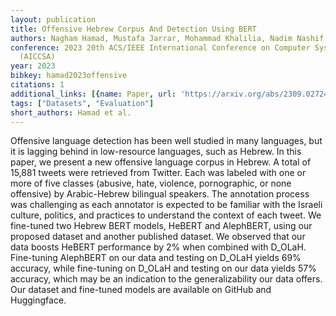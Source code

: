 ```yaml
---
layout: publication
title: Offensive Hebrew Corpus And Detection Using BERT
authors: Nagham Hamad, Mustafa Jarrar, Mohammad Khalilia, Nadim Nashif
conference: 2023 20th ACS/IEEE International Conference on Computer Systems and Applications
  (AICCSA)
year: 2023
bibkey: hamad2023offensive
citations: 1
additional_links: [{name: Paper, url: 'https://arxiv.org/abs/2309.02724'}]
tags: ["Datasets", "Evaluation"]
short_authors: Hamad et al.
---
```

Offensive language detection has been well studied in many languages, but it
is lagging behind in low-resource languages, such as Hebrew. In this paper, we
present a new offensive language corpus in Hebrew. A total of 15,881 tweets
were retrieved from Twitter. Each was labeled with one or more of five classes
(abusive, hate, violence, pornographic, or none offensive) by Arabic-Hebrew
bilingual speakers. The annotation process was challenging as each annotator is
expected to be familiar with the Israeli culture, politics, and practices to
understand the context of each tweet. We fine-tuned two Hebrew BERT models,
HeBERT and AlephBERT, using our proposed dataset and another published dataset.
We observed that our data boosts HeBERT performance by 2% when combined with
D_OLaH. Fine-tuning AlephBERT on our data and testing on D_OLaH yields 69%
accuracy, while fine-tuning on D_OLaH and testing on our data yields 57%
accuracy, which may be an indication to the generalizability our data offers.
Our dataset and fine-tuned models are available on GitHub and Huggingface.
